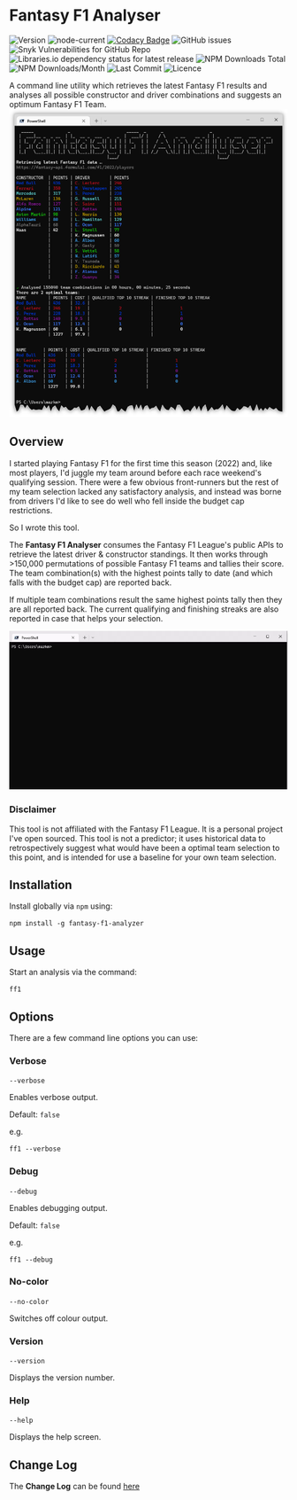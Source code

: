 # Fantasy F1 Analyser

![Version](https://img.shields.io/npm/v/fantasy-f1-analyzer?style=plastic)
![node-current](https://img.shields.io/node/v/fantasy-f1-analyzer?style=plastic)
[![Codacy Badge](https://app.codacy.com/project/badge/Grade/e77d8079c8424bb6abcc0ef1309a8a5c)](https://www.codacy.com/gh/markSmurphy/fantasy-f1-analyzer/dashboard?utm_source=github.com&amp;utm_medium=referral&amp;utm_content=markSmurphy/fantasy-f1-analyzer&amp;utm_campaign=Badge_Grade)
![GitHub issues](https://img.shields.io/github/issues/markSmurphy/fantasy-f1-analyzer?style=plastic)
![Snyk Vulnerabilities for GitHub Repo](https://img.shields.io/snyk/vulnerabilities/github/markSmurphy/fantasy-f1-analyzer?style=plastic)
![Libraries.io dependency status for latest release](https://img.shields.io/librariesio/release/npm/Downloads%20Total?style=plastic)
![NPM Downloads Total](https://img.shields.io/npm/dt/fantasy-f1-analyzer?style=plastic)
![NPM Downloads/Month](https://img.shields.io/npm/dm/fantasy-f1-analyzer?style=plastic)
![Last Commit](https://badgen.net/github/last-commit/markSmurphy/fantasy-f1-analyzer)
![Licence](https://img.shields.io/npm/l/fantasy-f1-analyzer?style=plastic)

A command line utility which retrieves the latest Fantasy F1 results and analyses all possible constructor and driver combinations and suggests an optimum Fantasy F1 Team.
![FF1 Analyser](./images/results.png)

## Overview

I started playing Fantasy F1 for the first time this season (2022) and, like most players, I'd juggle my team around before each race weekend's qualifying session. There were a few obvious front-runners but the rest of my team selection lacked any satisfactory analysis, and instead was borne from drivers I'd like to see do well who fell inside the budget cap restrictions.

So I wrote this tool.

The **Fantasy F1 Analyser** consumes the Fantasy F1 League's public APIs to retrieve the latest driver & constructor standings. It then works through >150,000 permutations of possible Fantasy F1 teams and tallies their score. The team combination(s) with the highest points tally to date (and which falls with the budget cap) are reported back.

If multiple team combinations result the same highest points tally then they are all reported back. The current qualifying and finishing streaks are also reported in case that helps your selection.

![FF1 Analyser - Running](./images/analysing.gif)

### Disclaimer

This tool is not affiliated with the Fantasy F1 League. It is a personal project I've open sourced.
This tool is not a predictor; it uses historical data to retrospectively suggest what would have been a optimal team selection to this point, and is intended for use a baseline for your own team selection.

## Installation

Install globally via `npm` using:

```shell
npm install -g fantasy-f1-analyzer
```

## Usage

Start an analysis via the command:

```shell
ff1
```

## Options

There are a few command line options you can use:

### Verbose

`--verbose`

Enables verbose output.

Default: `false`

e.g.

```shell
ff1 --verbose
```

### Debug

`--debug`

Enables debugging output.

Default: `false`

e.g.

```shell
ff1 --debug
```

### No-color

`--no-color`

Switches off colour output.

### Version

`--version`

Displays the version number.

### Help

`--help`

Displays the help screen.

## Change Log

The **Change Log** can be found [here](CHANGELOG.md)
